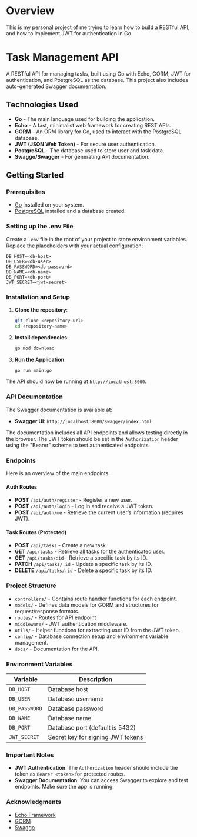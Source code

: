 # Overview

This is my personal project of me trying to learn how to build a RESTful API, and how to implement JWT for authentication in Go

# Task Management API

A RESTful API for managing tasks, built using Go with Echo, GORM, JWT for authentication, and PostgreSQL as the database. This project also includes auto-generated Swagger documentation.

## Technologies Used

- **Go** - The main language used for building the application.
- **Echo** - A fast, minimalist web framework for creating REST APIs.
- **GORM** - An ORM library for Go, used to interact with the PostgreSQL database.
- **JWT (JSON Web Token)** - For secure user authentication.
- **PostgreSQL** - The database used to store user and task data.
- **Swaggo/Swagger** - For generating API documentation.

## Getting Started

### Prerequisites

- [Go](https://golang.org/doc/install) installed on your system.
- [PostgreSQL](https://www.postgresql.org/download/) installed and a database created.

### Setting up the .env File

Create a `.env` file in the root of your project to store environment variables. Replace the placeholders with your actual configuration:

```plaintext
DB_HOST=<db-host>
DB_USER=<db-user>
DB_PASSWORD=<db-password>
DB_NAME=<db-name>
DB_PORT=<db-port>
JWT_SECRET=<jwt-secret>
```

### Installation and Setup

1. **Clone the repository**:
   ```bash
   git clone <repository-url>
   cd <repository-name>
   ```

2. **Install dependencies**:
   ```bash
   go mod download
   ```

3. **Run the Application**:
   ```bash
   go run main.go
   ```

The API should now be running at `http://localhost:8000`.

### API Documentation

The Swagger documentation is available at:

- **Swagger UI**: `http://localhost:8000/swagger/index.html`

The documentation includes all API endpoints and allows testing directly in the browser. The JWT token should be set in the `Authorization` header using the "Bearer" scheme to test authenticated endpoints.

### Endpoints

Here is an overview of the main endpoints:

#### Auth Routes
- **POST** `/api/auth/register` - Register a new user.
- **POST** `/api/auth/login` - Log in and receive a JWT token.
- **POST** `/api/auth/me` - Retrieve the current user’s information (requires JWT).

#### Task Routes (Protected)
- **POST** `/api/tasks` - Create a new task.
- **GET** `/api/tasks` - Retrieve all tasks for the authenticated user.
- **GET** `/api/tasks/:id` - Retrieve a specific task by its ID.
- **PATCH** `/api/tasks/:id` - Update a specific task by its ID.
- **DELETE** `/api/tasks/:id` - Delete a specific task by its ID.

### Project Structure

- `controllers/` - Contains route handler functions for each endpoint.
- `models/` - Defines data models for GORM and structures for request/response formats.
- `routes/` - Routes for API endpoint
- `middleware/` - JWT authentication middleware.
- `utils/` - Helper functions for extracting user ID from the JWT token.
- `config/` - Database connection setup and environment variable management.
- `docs/` - Documentation for the API.

### Environment Variables

| Variable      | Description                             |
|---------------|-----------------------------------------|
| `DB_HOST`     | Database host                           |
| `DB_USER`     | Database username                       |
| `DB_PASSWORD` | Database password                       |
| `DB_NAME`     | Database name                           |
| `DB_PORT`     | Database port (default is 5432)         |
| `JWT_SECRET`  | Secret key for signing JWT tokens       |

### Important Notes

- **JWT Authentication**: The `Authorization` header should include the token as `Bearer <token>` for protected routes.
- **Swagger Documentation**: You can access Swagger to explore and test endpoints. Make sure the app is running.

### Acknowledgments

- [Echo Framework](https://echo.labstack.com/)
- [GORM](https://gorm.io/)
- [Swaggo](https://github.com/swaggo/swag)

